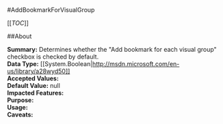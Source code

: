 #AddBookmarkForVisualGroup

[[_TOC_]]

##About

**Summary:**  Determines whether the "Add bookmark for each visual group" checkbox is checked by default.   
**Data Type:** [[System.Boolean|http://msdn.microsoft.com/en-us/library/a28wyd50]]  
**Accepted Values:**   
**Default Value:** null  
**Impacted Features:**   
**Purpose:**   
**Usage:**   
**Caveats:**   

